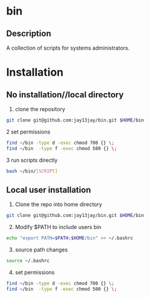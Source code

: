 # bin
## Description
A collection of scripts for systems administrators. 

# Installation
## No installation//local directory
  1) clone the repository
  ```bash
  git clone git@github.com:jay13jay/bin.git $HOME/bin
  ```
  2 set permissions
  ```bash
  find ~/bin -type d -exec chmod 700 {} \;
  find ~/bin  -type f -exec chmod 500 {} \;
  ```
  3 run scripts directly
  ```bash
  bash ~/bin/[SCRIPT]
  ```
  
## Local user installation
  1) Clone the repo into home directory
  ```bash
  git clone git@github.com:jay13jay/bin.git $HOME/bin
  ```
  2) Modify $PATH to include users bin
  ```bash
  echo "export PATH=$PATH;$HOME/bin" >> ~/.bashrc
  ```
  3) source path changes
  ```bash
  source ~/.bashrc
  ```
  4) set permissions
  ```bash
  find ~/bin -type d -exec chmod 700 {} \;
  find ~/bin  -type f -exec chmod 500 {} \;
  ```
